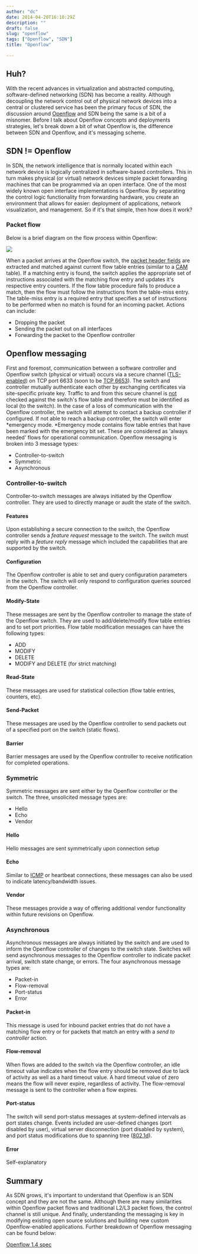 ```yaml
---
author: "dc"
date: 2014-04-20T16:10:29Z
description: ""
draft: false
slug: "openflow"
tags: ["Openflow", "SDN"]
title: "Openflow"

---
```




Huh?
----

 With the recent advances in virtualization and abstracted computing, software-defined networking (SDN) has become a reality. Although decoupling the network control out of physical network devices into a central or clustered service has been the primary focus of SDN, the discussion around [Openflow](http://archive.openflow.org/wp/learnmore/ "Openflow") and SDN being the same is a bit of a misnomer. Before I talk about Openflow concepts and deployments strategies, let's break down a bit of what Openflow is, the difference between SDN and Openflow, and it's messaging scheme.

SDN != Openflow
---------------

In SDN, the network intelligence that is normally located within each network device is logically centralized in software-based controllers. This in turn makes physical (or virtual) network devices simple packet forwarding machines that can be programmed via an open interface. One of the most widely known open interface implementations is Openflow. By separating the control logic functionality from forwarding hardware, you create an environment that allows for easier: deployment of applications, network visualization, and management. So if it's that simple, then how does it work?

### Packet flow

Below is a brief diagram on the flow process within Openflow:

![](/images/OF-packet-flow.png)

When a packet arrives at the Openflow switch, the [packet header fields](http://yuba.stanford.edu/cs244wiki//images/thumb/f/f2/FlowTable-Example1.png/500px-FlowTable-Example1.png) are extracted and matched against current flow table entries (similar to a [CAM](http://en.wikipedia.org/wiki/CAM_Table) table). If a matching entry is found, the switch applies the appropriate set of instructions associated with the matching flow entry and updates it's respective entry counters. If the flow table procedure fails to produce a match, then the flow must follow the instructions from the table-miss entry. The table-miss entry is a required entry that specifies a set of instructions to be performed when no match is found for an incoming packet. Actions can include:

- Dropping the packet
- Sending the packet out on all interfaces
- Forwarding the packet to the Openflow controller

## Openflow messaging

First and foremost, communication between a software controller and Openflow switch (physical or virtual) occurs via a secure channel ([TLS-enabled](http://en.wikipedia.org/wiki/Transport_Layer_Security "TLS")) on TCP port 6633 (soon to be [TCP 6653](https://www.opennetworking.org//images/stories/downloads/sdn-resources/onf-specifications/openflow/openflow-spec-v1.4.0.pdf)). The switch and controller mutually authenticate each other by exchanging certificates via site-specific private key. Traffic to and from this secure channel is <span style="text-decoration: underline;">not</span> checked against the switch's flow table and therefore must be identified as local (to the switch). In the case of a loss of communication with the Openflow controller, the switch will attempt to contact a backup controller if configured. If not able to reach a backup controller, the switch will enter *emergency mode. *Emergency mode contains flow table entries that have been marked with the emergency bit set. These are considered as 'always needed' flows for operational communication. Openflow messaging is broken into 3 message types:

- Controller-to-switch
- Symmetric
- Asynchronous

### Controller-to-switch

Controller-to-switch messages are always initiated by the Openflow controller. They are used to directly manage or audit the state of the switch.

#### Features

Upon establishing a secure connection to the switch, the Openflow controller sends a *feature request* message to the switch. The switch must reply with a *feature reply* message which included the capabilities that are supported by the switch.

#### Configuration

The Openflow controller is able to set and query configuration parameters in the switch. The switch will only respond to configuration queries sourced from the Openflow controller.

#### Modify-State

These messages are sent by the Openflow controller to manage the state of the Openflow switch. They are used to add/delete/modify flow table entries and to set port priorities. Flow table modification messages can have the following types:

- ADD
- MODIFY
- DELETE
- MODIFY and DELETE (for strict matching)

#### Read-State

These messages are used for statistical collection (flow table entries, counters, etc).

#### Send-Packet

These messages are used by the Openflow controller to send packets out of a specified port on the switch (static flows).

#### Barrier

Barrier messages are used by the Openflow controller to receive notification for completed operations.

### Symmetric


Symmetric messages are sent either by the Openflow controller or the switch. The three, unsolicited message types are:

- Hello
- Echo
- Vendor

#### Hello

Hello messages are sent symmetrically upon connection setup

#### Echo

Similar to [ICMP](http://en.wikipedia.org/wiki/Internet_Control_Message_Protocol) or heartbeat connections, these messages can also be used to indicate latency/bandwidth issues.

#### Vendor

These messages provide a way of offering additional vendor functionality within future revisions on Openflow.

### Asynchronous

Asynchronous messages are always initiated by the switch and are used to inform the Openflow controller of changes to the switch state. Switches will send asynchronous messages to the Openflow controller to indicate packet arrival, switch state change, or errors. The four asynchronous message types are:

- Packet-in
- Flow-removal
- Port-status
- Error

#### Packet-in

This message is used for inbound packet entries that do not have a matching flow entry or for packets that match an entry with a *send to controller* action.

#### Flow-removal

When flows are added to the switch via the Openflow controller, an idle timeout value indicates when the flow entry should be removed due to lack of activity as well as a hard timeout value. A hard timeout value of zero means the flow will never expire, regardless of activity. The flow-removal message is sent to the controller when a flow expires.

#### Port-status

The switch will send port-status messages at system-defined intervals as port states change. Events included are user-defined changes (port disabled by user), virtual server disconnection (port disabled by system), and port status modifications due to spanning tree ([802.1d](http://en.wikipedia.org/wiki/Spanning_tree_protocol)).

#### Error

Self-explanatory

Summary
-------

As SDN grows, it's important to understand that Openflow is an SDN concept and they are not the same. Although there are many similarities within Openflow packet flows and traditional L2/L3 packet flows, the control channel is still unique. And finally, understanding the messaging is key in modifying existing open source solutions and building new custom Openflow-enabled applications. Further breakdown of Openflow messaging can be found below:

[Openflow 1.4 spec](https://www.opennetworking.org//images/stories/downloads/sdn-resources/onf-specifications/openflow/openflow-spec-v1.4.0.pdf)
